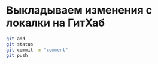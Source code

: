 # Выкладываем изменения c локалки на ГитХаб 
```bash
git add .
git status 
git commit -m "comment"
git push 
